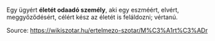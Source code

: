 Egy ügyért **életét odaadó személy**, aki egy eszméért, elvért, meggyőződésért, célért kész az életét is feláldozni; vértanú.

Source: https://wikiszotar.hu/ertelmezo-szotar/M%C3%A1rt%C3%ADr
